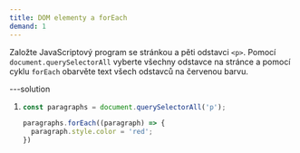 ```yaml
---
title: DOM elementy a forEach
demand: 1
---
```


Založte JavaScriptový program se stránkou a pěti odstavci `<p>`. Pomocí `document.querySelectorAll` vyberte všechny odstavce na stránce a pomocí cyklu `forEach` obarvěte text všech odstavců na červenou barvu.

---solution

1. ```js
   const paragraphs = document.querySelectorAll('p');

   paragraphs.forEach((paragraph) => {
     paragraph.style.color = 'red';
   })
   ```